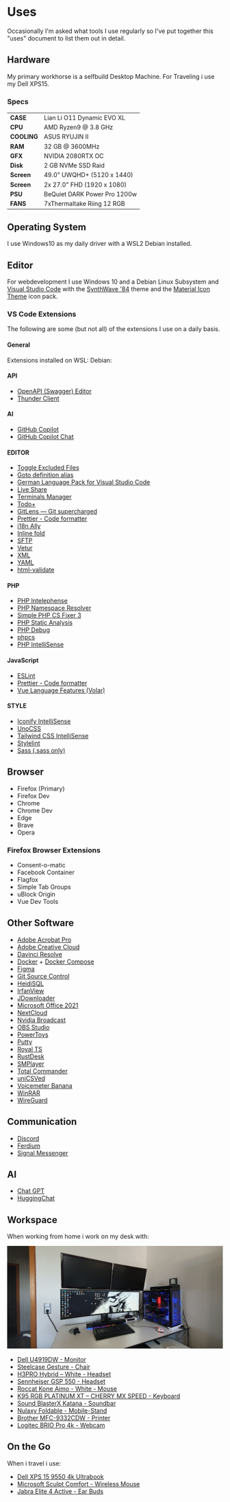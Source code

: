 # Uses

Occasionally I'm asked what tools I use regularly so I've put together this "uses" document to list them out in detail.

## Hardware

My primary workhorse is a selfbuild Desktop Machine. For Traveling i use my Dell XPS15.

### Specs

|             |                              |
| ----------- | ---------------------------- |
| **CASE**    | Lian Li O11 Dynamic EVO XL   |
| **CPU**     | AMD Ryzen9 @ 3.8 GHz         |
| **COOLING** | ASUS RYUJIN II               |
| **RAM**     | 32 GB @ 3600MHz              |
| **GFX**     | NVIDIA 2080RTX OC            |
| **Disk**    | 2 GB NVMe SSD Raid           |
| **Screen**  | 49.0" UWQHD+ (5120 x 1440)   |
| **Screen**  | 2x 27.0" FHD (1920 x 1080)   |
| **PSU**     | BeQuiet DARK Power Pro 1200w |
| **FANS**    | 7xThermaltake Riing 12 RGB   |

## Operating System

I use Windows10 as my daily driver with a WSL2 Debian installed.

## Editor

For webdevelopment I use Windows 10 and a Debian Linux Subsystem and [Visual Studio Code](https://code.visualstudio.com) with the [SynthWave '84](https://marketplace.visualstudio.com/items?itemName=RobbOwen.synthwave-vscode) theme and the [Material Icon Theme](https://marketplace.visualstudio.com/items?itemName=PKief.material-icon-theme) icon pack.

### VS Code Extensions

The following are some (but not all) of the extensions I use on a daily basis.

#### General

Extensions installed on WSL: Debian:

#### API

- [OpenAPI (Swagger) Editor](https://marketplace.visualstudio.com/items?itemName=42crunch.vscode-openapi)
- [Thunder Client](https://marketplace.visualstudio.com/items?itemName=rangav.vscode-thunder-client)

#### AI

- [GitHub Copilot](https://marketplace.visualstudio.com/items?itemName=github.copilot)
- [GitHub Copilot Chat](https://marketplace.visualstudio.com/items?itemName=github.copilot-chat)

#### EDITOR

- [Toggle Excluded Files](https://marketplace.visualstudio.com/items?itemName=amodio.toggle-excluded-files)
- [Goto definition alias](https://marketplace.visualstudio.com/items?itemName=antfu.goto-alias)
- [German Language Pack for Visual Studio Code](https://marketplace.visualstudio.com/items?itemName=ms-ceintl.vscode-language-pack-de)
- [Live Share](https://marketplace.visualstudio.com/items?itemName=ms-vsliveshare.vsliveshare)
- [Terminals Manager](https://marketplace.visualstudio.com/items?itemName=fabiospampinato.vscode-terminals)
- [Todo+](https://marketplace.visualstudio.com/items?itemName=fabiospampinato.vscode-todo-plus)
- [GitLens — Git supercharged](https://marketplace.visualstudio.com/items?itemName=eamodio.gitlens)
- [Prettier - Code formatter](https://marketplace.visualstudio.com/items?itemName=esbenp.prettier-vscode)
- [i18n Ally](https://marketplace.visualstudio.com/items?itemName=lokalise.i18n-ally)
- [Inline fold](https://marketplace.visualstudio.com/items?itemName=moalamri.inline-fold)
- [SFTP](https://marketplace.visualstudio.com/items?itemName=natizyskunk.sftp)
- [Vetur](https://marketplace.visualstudio.com/items?itemName=octref.vetur)
- [XML](https://marketplace.visualstudio.com/items?itemName=redhat.vscode-xml)
- [YAML](https://marketplace.visualstudio.com/items?itemName=redhat.vscode-yaml)
- [html-validate](https://marketplace.visualstudio.com/items?itemName=tobiashansson.html-validate-vscode)

#### PHP

- [PHP Intelephense](https://marketplace.visualstudio.com/items?itemName=bmewburn.vscode-intelephense-client)
- [PHP Namespace Resolver](https://marketplace.visualstudio.com/items?itemName=MehediDracula.php-namespace-resolver)
- [Simple PHP CS Fixer 3](https://marketplace.visualstudio.com/items?itemName=PHLAK.simple-php-cs-fixer-3)
- [PHP Static Analysis](https://marketplace.visualstudio.com/items?itemName=breezelin.phpstan)
- [PHP Debug](https://marketplace.visualstudio.com/items?itemName=xdebug.php-debug)
- [phpcs](https://marketplace.visualstudio.com/items?itemName=ikappas.phpcs)
- [PHP IntelliSense](https://marketplace.visualstudio.com/items?itemName=zobo.php-intellisense)

#### JavaScript

- [ESLint](https://marketplace.visualstudio.com/items?itemName=dbaeumer.vscode-eslint)
- [Prettier - Code formatter](https://marketplace.visualstudio.com/items?itemName=esbenp.prettier-vscode)
- [Vue Language Features (Volar)](https://marketplace.visualstudio.com/items?itemName=Vue.volar)

#### STYLE

- [Iconify IntelliSense](https://marketplace.visualstudio.com/items?itemName=antfu.iconify)
- [UnoCSS](https://marketplace.visualstudio.com/items?itemName=antfu.unocss)
- [Tailwind CSS IntelliSense](https://marketplace.visualstudio.com/items?itemName=bradlc.vscode-tailwindcss)
- [Stylelint](https://marketplace.visualstudio.com/items?itemName=stylelint.vscode-stylelint)
- [Sass (.sass only)](https://marketplace.visualstudio.com/items?itemName=syler.sass-indented)

## Browser

- Firefox (Primary)
- Firefox Dev
- Chrome
- Chrome Dev
- Edge
- Brave
- Opera

### Firefox Browser Extensions

- Consent-o-matic
- Facebook Container
- Flagfox
- Simple Tab Groups
- uBlock Origin
- Vue Dev Tools

## Other Software

- [Adobe Acrobat Pro](https://www.adobe.com/de/acrobat/acrobat-pro.html)
- [Adobe Creative Cloud](https://www.adobe.com/de/creativecloud.html)
- [Davinci Resolve](https://www.blackmagicdesign.com/de/products/davinciresolve)
- [Docker](https://www.docker.com) + [Docker Compose](https://docs.docker.com/compose/)
- [Figma](https://www.figma.com/)
- [Git Source Control](https://git-scm.com)
- [HeidiSQL](https://www.heidisql.com/)
- [IrfanView](https://www.irfanview.de/)
- [JDownloader](https://jdownloader.org/)
- [Microsoft Office 2021](https://www.microsoft.com/de-de/microsoft-365/get-started-with-office-2021?market=de)
- [NextCloud](https://nextcloud.com/de/install/)
- [Nvidia Broadcast](https://www.nvidia.com/de-de/geforce/broadcasting/broadcast-app/)
- [OBS Studio](https://obsproject.com)
- [PowerToys](https://learn.microsoft.com/de-de/windows/powertoys/)
- [Putty](https://putty.org/)
- [Royal TS](https://www.royalapps.com)
- [RustDesk](https://rustdesk.com/)
- [SMPlayer](https://www.smplayer.info/de/downloads)
- [Total Commander](https://www.ghisler.com)
- [uniCSVed](https://home.hccnet.nl/s.j.francke/software/software.htm)
- [Voicemeter Banana](https://vb-audio.com/Voicemeeter/banana.htm)
- [WinRAR](https://www.winrar.de/downld.php)
- [WireGuard](https://www.wireguard.com/)

## Communication

- [Discord](https://discord.com/)
- [Ferdium](https://ferdium.org/)
- [Signal Messenger](https://signal.org/)

## AI

- [Chat GPT](https://chat.openai.com/)
- [HuggingChat](https://huggingface.co/chat/)

## Workspace



When working from home i work on my desk with:

![Workspace](workspace.jpg)

- [Dell U4919DW - Monitor](https://www.amazon.de/Dell-EMC-tft-U4919DW-49in/dp/B07KMQT7DB)
- [Steelcase Gesture - Chair](https://de.steelcase.com/products/gesture)
- [H3PRO Hybrid – White - Headset ](https://www.eposaudio.com/de/de/gaming/products/h3pro-hybrid-white-bluetooth-low-latency-connection-gaming-headset-1000893)
- [Sennheiser GSP 550 - Headset](https://newsroom.sennheiser.com/gaming-genuss-dank-intensivem-klang-und-komfort-214775)
- [Roccat Kone Aimo - White - Mouse](https://de.roccat.com/products/kone-aimo-remastered)
- [K95 RGB PLATINUM XT – CHERRY MX SPEED - Keyboard](https://www.corsair.com/de/de/p/keyboards/ch-9127414-na/k95-rgb-platinum-xt-mechanical-gaming-keyboard-cherry-mx-speed-na-layout-ch-9127414-na)
- [ Sound BlasterX Katana - Soundbar](https://de.creative.com/p/speakers/sound-blasterx-katana)
- [Nulaxy Foldable - Mobile-Stand](https://www.amazon.de/gp/product/B01M62548J/ref=ppx_yo_dt_b_search_asin_title?ie=UTF8&psc=1)
- [Brother MFC-9332CDW - Printer](https://store.brother.de/catalogs/brothergermany/geraete/laser/mfc/mfc9332cdw)
- [Logitec BRIO Pro 4k - Webcam](https://www.logitech.com/de-de/products/webcams/brio-stream-4k-hd-webcam.960-001194.html)

## On the Go

When i travel i use:

- [Dell XPS 15 9550 4k Ultrabook](https://www.dell.com/support/home/de-de/product-support/product/xps-15-9550-laptop/overview)
- [Microsoft Sculpt Comfort - Wireless Mouse](https://www.microsoft.com/de-de/d/microsoft-sculpt-comfort-maus/8zg8rps4tcgc?activetab=pivot:%C3%BCbersichttab)
- [Jabra Elite 4 Active - Ear Buds](https://www.jabra.com.de/bluetooth-headsets/jabra-elite-4-active)
